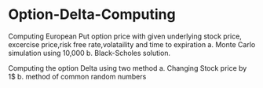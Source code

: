 # Option-Delta-Computing

Computing European Put option price with given underlying stock price, excercise price,risk free rate,volataility and time to expiration
a. Monte Carlo simulation using 10,000
b. Black-Scholes solution.

Computing the option Delta using two method
a. Changing Stock price by 1$
b. method of common random numbers
